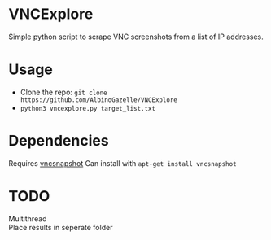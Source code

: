 # VNCExplore
Simple python script to scrape VNC screenshots from a list of IP addresses.

# Usage
* Clone the repo: `git clone https://github.com/AlbinoGazelle/VNCExplore`
* `python3 vncexplore.py target_list.txt`

# Dependencies
Requires [vncsnapshot](http://vncsnapshot.sourceforge.net/)
Can install with `apt-get install vncsnapshot`

# TODO
Multithread  
Place results in seperate folder  
